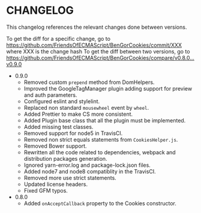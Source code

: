 # CHANGELOG

This changelog references the relevant changes done between versions.

To get the diff for a specific change, go to https://github.com/FriendsOfECMAScript/BenGorCookies/commit/XXX where XXX is the change hash 
To get the diff between two versions, go to https://github.com/FriendsOfECMAScript/BenGorCookies/compare/v0.8.0...v0.9.0

* 0.9.0
    * Removed custom `prepend` method from DomHelpers.
    * Improved the GoogleTagManager plugin adding support for preview and auth parameters.
    * Configured eslint and stylelint.
    * Replaced non standard `mousewheel` event by `wheel`.
    * Added Prettier to make CS more consistent.
    * Added Plugin base class that all the plugin must be implemented.
    * Added missing test classes.
    * Removed support for node5 in TravisCI.
    * Removed non strict equals statements from `CookiesHelper.js`.
    * Removed Bower support.
    * Rewritten all the code related to dependencies, webpack and distribution packages generation.
    * Ignored yarn-error.log and package-lock.json files.
    * Added node7 and node8 compatiblity in the TravisCI.
    * Removed more use strict statements.
    * Updated license headers.
    * Fixed GFM typos.
* 0.8.0
    * Added `onAcceptCallback` property to the Cookies constructor.
